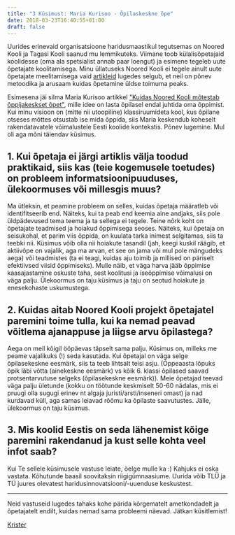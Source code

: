 ```yaml
---
title: "3 Küsimust: Maria Kurisoo - Õpilaskeskne õpe"
date: 2018-03-23T16:40:55+01:00
draft: false
---
```


Uurides erinevaid organisatsioone haridusmaastikul tegutsemas on Noored Kooli ja Tagasi Kooli saanud mu lemmikuteks. Viimane toob külalisõpetajaid koolidesse (oma ala spetsialist annab paar loengut) ja esimene tegeleb uute õpetajate koolitamisega. Minu üllatuseks Noored Kooli ei tegele ainult uute õpetajate meelitamisega vaid [artikleid](http://www.nooredkooli.ee/paevik) lugedes selgub, et neil on põnev metoodika ja arusaam kuidas õpetamine üldse toimuma peaks.

Esimesena jäi silma Maria Kurisoo artikkel ["Kuidas Noored Kooli mõtestab õppijakeskset õpet"](http://www.nooredkooli.ee/paevik/kuidas-noored-kooli-motestab-oppijakeskset-opet/), mille idee on lasta õpilasel endal juhtida oma õppimist. Kui minu visioon on (mitte nii utoopiline) klassiruumideta kool, kus õpilane otseses mõttes otsustab ise mida õppida, siis Maria keskendub koheselt rakendatavatele võimalustele Eesti koolide kontekstis. Põnev lugemine. Mul oli aga mõni täiendav küsimus.

## 1. Kui õpetaja ei järgi artiklis välja toodud praktikaid, siis kas (teie kogemusele toetudes) on probleem informatsioonipuuduses, ülekoormuses või millesgis muus?

Ma ütleksin, et peamine probleem on selles, kuidas õpetaja määratleb või identifitseerib end. Näiteks, kui ta peab end keemia aine andjaks, siis pole üldpädevused tema teema ja ta sellega ei tegele. Teine nõrk koht on õpetajate teadmised ja hoiakud õppimisega seoses. Näiteks, kui õpetaja on seisukohal, et parim viis õppida, on kuulata tarka inimest selgitamas, siis ta teebki nii. Küsimus võib olla nii hoiakute tasandil (jah, keegi kuskil räägib, et aktiivõpe on vajalik, aga ma arvan, et see on jama või mul pole mängudeks aega) või teadmistes (ta ei teagi, kuidas aju toimib ja millised on päriselt efektiivsed viisid õppimiseks). Mulle näib, et väga harva jääb õppimise kaasajastamine oskuste taha, sest koolitusi ja iseõppimise võimalusi on väga palju. Ülekoormus on taju küsimus ja taju on seotud hoiakute ja enesekohaste uskumustega.

## 2. Kuidas aitab Noored Kooli projekt õpetajatel paremini toime tulla, kui ka nemad peavad võitlema ajanappuse ja liigse arvu õpilastega?

Aega on meil kõigil ööpäevas täpselt sama palju. Küsimus on, milleks me peame vajalikuks (!) seda kasutada. Kui õpetajal on väga selge õpilasekeskne eesmärk, siis ta teeb lihtsalt teisi asju. (Õppeaasta lõpuks õpik läbi võtta (ainekeskne eesmärk) vs kõik 6. klassi õpilased saavad protsentarvutuse selgeks (õpilasekeskne eesmärk)). Meie õpetajad teevad väga palju ületunde (kokku on töötunde keskmiselt 50-60 nädalas, mis ei pruugi olla sugugi erinev nt algaja juristi/arsti/inseneri omast) ja nad kurdavad küll, aga samas leiavad rõõmu ka õpilaste saavutustes. Jälle, ülekoormus on taju küsimus.

## 3. Mis koolid Eestis on seda lähenemist kõige paremini rakendanud ja kust selle kohta veel infot saab?

Kui Te sellele küsimusele vastuse leiate, öelge mulle ka :) Kahjuks ei oska vastata. Kõhutunde baasil soovitaksin riigigümnaasiume. Uurida võib TLÜ ja TÜ juures olevatest haridusinnovatsiooni/-uuenduse keskustest.

---

Neid vastuseid lugedes tahaks kohe pärida kõrgematelt ametkondadelt ja õpetajatelt endilt, kuidas nemad sama probleemi näevad. Jätkan küsitlemist!

[Krister](http://krister.ee)